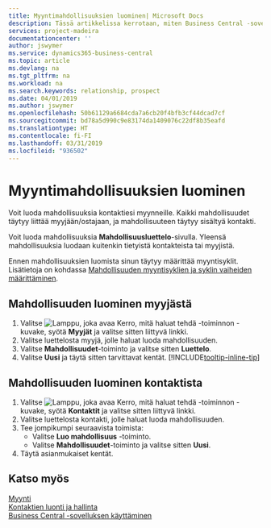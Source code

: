 ```yaml
---
title: Myyntimahdollisuuksien luominen| Microsoft Docs
description: Tässä artikkelissa kerrotaan, miten Business Central -sovelluksessa luodaan mahdollisuuksia myyjästä tai kontaktista.
services: project-madeira
documentationcenter: ''
author: jswymer
ms.service: dynamics365-business-central
ms.topic: article
ms.devlang: na
ms.tgt_pltfrm: na
ms.workload: na
ms.search.keywords: relationship, prospect
ms.date: 04/01/2019
ms.author: jswymer
ms.openlocfilehash: 50b61129a6684cda7a6cb20f4bfb3cf44dcad7cf
ms.sourcegitcommit: bd78a5d990c9e83174da1409076c22df8b35eafd
ms.translationtype: HT
ms.contentlocale: fi-FI
ms.lasthandoff: 03/31/2019
ms.locfileid: "936502"
---
```

# <a name="create-sales-opportunities"></a>Myyntimahdollisuuksien luominen
Voit luoda mahdollisuuksia kontaktiesi myynneille. Kaikki mahdollisuudet täytyy liittää myyjään/ostajaan, ja mahdollisuuteen täytyy sisältyä kontakti.

Voit luoda mahdollisuuksia **Mahdollisuusluettelo**-sivulla. Yleensä mahdollisuuksia luodaan kuitenkin tietyistä kontakteista tai myyjistä.

Ennen mahdollisuuksien luomista sinun täytyy määrittää myyntisyklit. Lisätietoja on kohdassa [Mahdollisuuden myyntisyklien ja syklin vaiheiden määrittäminen](marketing-how-setup-opportunity-sales-cycles-stages.md).

## <a name="to-create-an-opportunity-from-a-salesperson"></a>Mahdollisuuden luominen myyjästä
1. Valitse ![Lamppu, joka avaa Kerro, mitä haluat tehdä -toiminnon](media/ui-search/search_small.png "Kerro, mitä haluat tehdä") -kuvake, syötä **Myyjät** ja valitse sitten liittyvä linkki.
2. Valitse luettelosta myyjä, jolle haluat luoda mahdollisuuden.
3. Valitse **Mahdollisuudet**-toiminto ja valitse sitten **Luettelo**.
4. Valitse **Uusi** ja täytä sitten tarvittavat kentät. [!INCLUDE[tooltip-inline-tip](includes/tooltip-inline-tip_md.md)]  



## <a name="to-create-an-opportunity-from-a-contact"></a>Mahdollisuuden luominen kontaktista
1. Valitse ![Lamppu, joka avaa Kerro, mitä haluat tehdä -toiminnon](media/ui-search/search_small.png "Kerro, mitä haluat tehdä") -kuvake, syötä **Kontaktit** ja valitse sitten liittyvä linkki.
2. Valitse luettelosta kontakti, jolle haluat luoda mahdollisuuden.
3. Tee jompikumpi seuraavista toimista:
   * Valitse **Luo mahdollisuus** -toiminto.
   * Valitse **Mahdollisuudet**-toiminto ja valitse sitten **Uusi**.
4. Täytä asianmukaiset kentät.

## <a name="see-also"></a>Katso myös
[Myynti](sales-manage-sales.md)  
[Kontaktien luonti ja hallinta](marketing-contacts.md)  
[Business Central -sovelluksen käyttäminen](ui-work-product.md)
